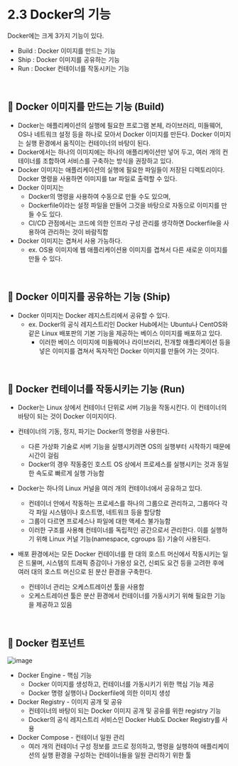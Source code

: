 # 2.3 Docker의 기능

Docker에는 크게 3가지 기능이 있다.

- Build : Docker 이미지를 만드는 기능
- Ship : Docker 이미지를 공유하는 기능
- Run : Docker 컨테이너를 작동시키는 기능

<br>

## 📌 Docker 이미지를 만드는 기능 (Build)

- Docker는 애플리케이션의 실행에 필요한 프로그램 본체, 라이브러리, 미들웨어, OS나 네트워크 설정 등을 하나로 모아서 Docker 이미지를 만든다. Docker 이미지는 실행 환경에서 움직이는 컨테이너의 바탕이 된다.
- Docker에서는 하나의 이미지에는 하나의 애플리케이션만 넣어 두고, 여러 개의 컨테이너를 조합하여 서비스를 구축하는 방식을 권장하고 있다.
- Docker 이미지는 애플리케이션의 실행에 필요한 파일들이 저장된 디렉토리이다. Docker 명령을 사용하면 이미지를 tar 파일로 출력할 수 있다.
- Docker 이미지는
    - Docker의 명령을 사용하여 수동으로 만들 수도 있으며,
    - Dockerfile이라는 설정 파일을 만들어 그것을 바탕으로 자동으로 이미지를 만들 수도 있다.
    - CI/CD 관점에서는 코드에 의한 인프라 구성 관리를 생각하면 Dockerfile을 사용하여 관리하는 것이 바람직함
- Docker 이미지는 겹쳐서 사용 가능하다.
    - ex. OS용 이미지에 웹 애플리케이션용 이미지를 겹쳐서 다른 새로운 이미지를 만들 수 있다.

<br>

## 📌 Docker 이미지를 공유하는 기능 (Ship)

- Docker 이미지는 Docker 레지스트리에서 공유할 수 있다.
    - ex. Docker의 공식 레지스트리인 Docker Hub에서는 Ubuntu나 CentOS와 같은 Linux 배포판의 기본 기능을 제공하는 베이스 이미지를 배포하고 있다.
        - 이러한 베이스 이미지에 미들웨어나 라이브러리, 전개할 애플리케이션 등을 넣은 이미지를 겹쳐서 독자적인 Docker 이미지를 만들어 가는 것이다.

<br>

## 📌 Docker 컨테이너를 작동시키는 기능 (Run)

- Docker는 Linux 상에서 컨테이너 단위로 서버 기능을 작동시킨다. 이 컨테이너의 바탕이 되는 것이 Docker 이미지이다.
- 컨테이너의 기동, 정지, 파기는 Docker의 명령을 사용한다.
    - 다른 가상화 기술로 서버 기능을 실행시키려면 OS의 실행부터 시작하기 때문에 시간이 걸림
    - Docker의 경우 작동중인 호스트 OS 상에서 프로세스를 실행시키는 것과 동일한 속도로 빠르게 실행 가능함
- Docker는 하나의 Linux 커널을 여러 개의 컨테이너에서 공유하고 있다.
    - 컨테이너 안에서 작동하는 프로세스를 하나의 그룹으로 관리하고, 그룹마다 각각 파일 시스템이나 호스트명, 네트워크 등을 할당함
    - 그룹이 다르면 프로세스나 파일에 대한 액세스 불가능함
    - 이러한 구조를 사용해 컨테이너를 독립적인 공간으로서 관리한다. 이를 실행하기 위해 Linux 커널 기능(namespace, cgroups 등) 기술이 사용된다.

- 배포 환경에서는 모든 Docker 컨테이너를 한 대의 호스트 머신에서 작동시키는 일은 드물며, 시스템의 트래픽 증감이나 가용성 요건, 신뢰도 요건 등을 고려한 후에 여러 대의 호스트 머신으로 된 분산 환경을 구축한다.
    - 컨테이너 관리는 오케스트레이션 툴을 사용함
    - 오케스트레이션 툴은 분산 환경에서 컨테이너를 가동시키기 위해 필요한 기능을 제공하고 있음

<br>

## 📌 Docker 컴포넌트

![image](https://user-images.githubusercontent.com/69254943/202906805-7b783899-825d-4ed2-bae4-c4147e93bd99.png)

- Docker Engine - 핵심 기능
    - Docker 이미지를 생성하고, 컨테이너를 가동시키기 위한 핵심 기능 제공
    - Docker 명령 실행이나 Dockerfile에 의한 이미지 생성
- Docker Registry - 이미지 공개 및 공유
    - 컨테이너의 바탕이 되는 Docker 이미지 공개 및 공유를 위한 registry 기능
    - Docker의 공식 레지스트리 서비스인 Docker Hub도 Docker Registry를 사용
- Docker Compose - 컨테이너 일원 관리
    - 여러 개의 컨테이너 구성 정보를 코드로 정의하고, 명령을 실행하여 애플리케이션의 실행 환경을 구성하는 컨테이너들을 일원 관리하기 위한 툴